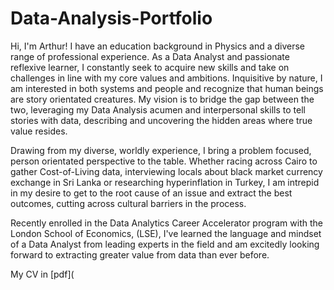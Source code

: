 # Data-Analysis-Portfolio

Hi, I'm Arthur! I have an education background in Physics and a diverse range of professional experience. As a Data Analyst and passionate reflexive learner, I constantly seek to acquire new skills and take on challenges in line with my core values and ambitions. Inquisitive by nature, I am interested in both systems and people and recognize that human beings are story orientated creatures. My vision is to bridge the gap between the two, leveraging my Data Analysis acumen and interpersonal skills to tell stories with data, describing and uncovering the hidden areas where true value resides. 

Drawing from my diverse, worldly experience, I bring a problem focused, person orientated perspective to the table. Whether racing across Cairo to gather Cost-of-Living data, interviewing locals about black market currency exchange in Sri Lanka or researching hyperinflation in Turkey, I am intrepid in my desire to get to the root cause of an issue and extract the best outcomes, cutting across cultural barriers in the process. 

Recently enrolled in the Data Analytics Career Accelerator program with the London School of Economics, (LSE), I've learned the language and mindset of a Data Analyst from leading experts in the field and am excitedly looking forward to extracting greater value from data than ever before.

My CV in [pdf](
